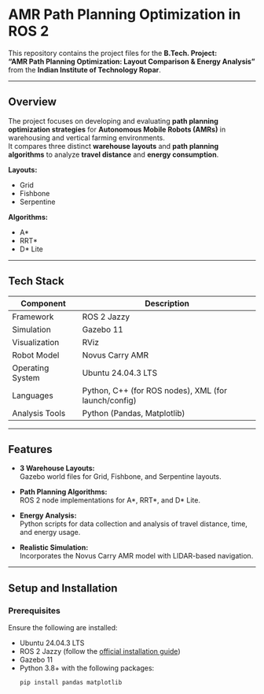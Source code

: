 # AMR Path Planning Optimization in ROS 2

This repository contains the project files for the **B.Tech. Project:**  
**“AMR Path Planning Optimization: Layout Comparison & Energy Analysis”**  
from the **Indian Institute of Technology Ropar**.

---

## Overview

The project focuses on developing and evaluating **path planning optimization strategies** for **Autonomous Mobile Robots (AMRs)** in warehousing and vertical farming environments.  
It compares three distinct **warehouse layouts** and **path planning algorithms** to analyze **travel distance** and **energy consumption**.

**Layouts:**
- Grid  
- Fishbone  
- Serpentine  

**Algorithms:**
- A*  
- RRT*  
- D* Lite  

---

## Tech Stack

| Component | Description |
|------------|-------------|
| Framework | ROS 2 Jazzy |
| Simulation | Gazebo 11 |
| Visualization | RViz |
| Robot Model | Novus Carry AMR |
| Operating System | Ubuntu 24.04.3 LTS |
| Languages | Python, C++ (for ROS nodes), XML (for launch/config) |
| Analysis Tools | Python (Pandas, Matplotlib) |

---

## Features

- **3 Warehouse Layouts:**  
  Gazebo world files for Grid, Fishbone, and Serpentine layouts.

- **Path Planning Algorithms:**  
  ROS 2 node implementations for A*, RRT*, and D* Lite.

- **Energy Analysis:**  
  Python scripts for data collection and analysis of travel distance, time, and energy usage.

- **Realistic Simulation:**  
  Incorporates the Novus Carry AMR model with LIDAR-based navigation.

---

## Setup and Installation

### Prerequisites

Ensure the following are installed:
- Ubuntu 24.04.3 LTS  
- ROS 2 Jazzy (follow the [official installation guide](https://docs.ros.org/en/jazzy/Installation.html))  
- Gazebo 11  
- Python 3.8+ with the following packages:
  ```bash
  pip install pandas matplotlib
